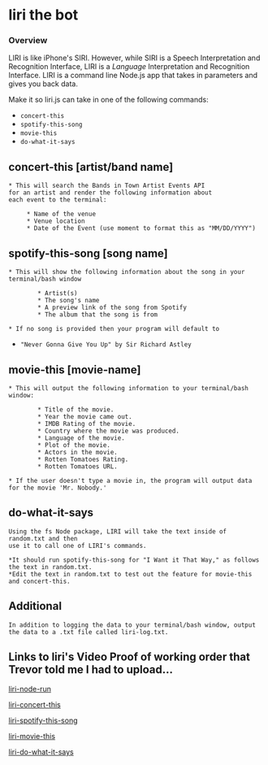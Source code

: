 # liri the bot

### Overview

LIRI is like iPhone's SIRI. However, while SIRI is a Speech Interpretation and Recognition Interface, LIRI is a _Language_ Interpretation and Recognition Interface. LIRI is a command line Node.js app that takes in parameters and gives you back data.

Make it so liri.js can take in one of the following commands:

   * `concert-this`
   * `spotify-this-song`
   * `movie-this`
   * `do-what-it-says`

## concert-this [artist/band name]
    * This will search the Bands in Town Artist Events API
    for an artist and render the following information about 
    each event to the terminal:

```
     * Name of the venue
     * Venue location
     * Date of the Event (use moment to format this as "MM/DD/YYYY")
```

## spotify-this-song [song name]
    * This will show the following information about the song in your terminal/bash window
```
        * Artist(s)
        * The song's name
        * A preview link of the song from Spotify
        * The album that the song is from
```
    * If no song is provided then your program will default to

   * `"Never Gonna Give You Up" by Sir Richard Astley`

## movie-this [movie-name]
    * This will output the following information to your terminal/bash window:
```
        * Title of the movie.
        * Year the movie came out.
        * IMDB Rating of the movie.
        * Country where the movie was produced.
        * Language of the movie.
        * Plot of the movie.
        * Actors in the movie.
        * Rotten Tomatoes Rating.
        * Rotten Tomatoes URL.
```
    * If the user doesn't type a movie in, the program will output data for the movie 'Mr. Nobody.'

## do-what-it-says
    Using the fs Node package, LIRI will take the text inside of random.txt and then
    use it to call one of LIRI's commands.
```
*It should run spotify-this-song for "I Want it That Way," as follows the text in random.txt.
*Edit the text in random.txt to test out the feature for movie-this and concert-this.
```
## Additional
    In addition to logging the data to your terminal/bash window, output the data to a .txt file called liri-log.txt.
     
## Links to liri's Video Proof of working order that Trevor told me I had to upload...

[liri-node-run](https://bootcampkevin.github.io/liri/index.html#secondSection)

[liri-concert-this](https://bootcampkevin.github.io/liri/index.html#thirdSection)

[liri-spotify-this-song](https://bootcampkevin.github.io/liri/index.html#fourthSection)

[liri-movie-this](https://bootcampkevin.github.io/liri/index.html#fifthSection)

[liri-do-what-it-says](https://bootcampkevin.github.io/liri/index.html#lastSection)
